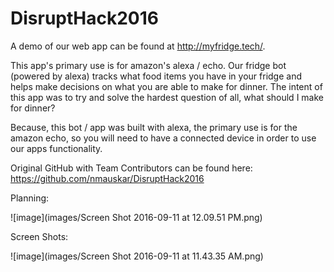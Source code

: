 # DisruptHack2016

A demo of our web app can be found at http://myfridge.tech/.

This app's primary use is for amazon's alexa / echo. Our fridge bot (powered by alexa) tracks what food items you have in your fridge and helps make decisions on what you are able to make for dinner. The intent of this app was to try and solve the hardest question of all, what should I make for dinner?

Because, this bot / app was built with alexa, the primary use is for the amazon echo, so you will need to have a connected device in order to use our apps functionality.

Original GitHub with Team Contributors can be found here:
https://github.com/nmauskar/DisruptHack2016

Planning:

![image](images/Screen Shot 2016-09-11 at 12.09.51 PM.png)

Screen Shots:

![image](images/Screen Shot 2016-09-11 at 11.43.35 AM.png)
